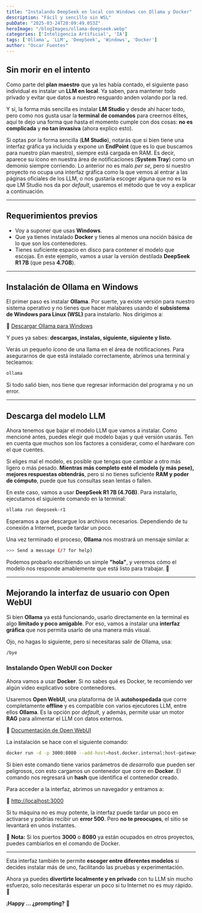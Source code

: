 ```yaml
---
title: "Instalando DeepSeek en local con Windows con Ollama y Docker"
description: "Fácil y sencillo sin WSL"
pubDate: "2025-03-24T20:09:49.053Z"
heroImage: "/blogImages/ollama-deepseek.webp"
categories: ['Inteligencia Artificial', 'IA']
tags: ['Ollama', 'LLM', 'DeepSeek', 'Windows', 'Docker']
author: "Oscar Fuentes"
---
```


## Sin morir en el intento

Como parte del **plan maestro** que ya les había contado, el siguiente paso individual es instalar un **LLM en local**. Ya saben, para mantener todo privado y evitar que datos a nuestro resguardo anden volando por la red.

Y sí, la forma más sencilla es instalar **LM Studio** y desde ahí hacer todo, pero como nos gusta usar la **terminal de comandos** para creernos élites, aquí te dejo una forma que hasta el momento cumple con dos cosas: **no es complicada** y **no tan invasiva** (ahora explico esto).

Si optas por la forma sencilla (**LM Studio**), notarás que si bien tiene una interfaz gráfica ya incluida y expone un **EndPoint** (que es lo que buscamos para nuestro plan maestro), siempre está cargada en RAM. Es decir, aparece su ícono en nuestra área de notificaciones (**System Tray**) como un demonio siempre corriendo. Lo anterior no es malo *per se*, pero si nuestro proyecto no ocupa una interfaz gráfica como la que vemos al entrar a las páginas oficiales de los LLM, o nos gustaría escoger alguna que no es la que LM Studio nos da por *default*, usaremos el método que te voy a explicar a continuación.

---

## Requerimientos previos

- Voy a suponer que usas **Windows**.
- Que ya tienes instalado **Docker** y tienes al menos una noción básica de lo que son los contenedores.
- Tienes suficiente espacio en disco para contener el modelo que escojas. En este ejemplo, vamos a usar la versión destilada **DeepSeek R1 7B** (que pesa **4.7GB**).

---

## Instalación de Ollama en Windows

El primer paso es instalar **Ollama**. Por suerte, ya existe versión para nuestro sistema operativo y no tienes que hacer malabares usando el **subsistema de Windows para Linux (WSL)** para instalarlo. Nos dirigimos a:

🔗 [Descargar Ollama para Windows](https://ollama.com/download/windows)

Y pues ya sabes: **descargas, instalas, siguiente, siguiente y listo.**

Verás un pequeño ícono de una llama en el área de notificaciones. Para asegurarnos de que está instalado correctamente, abrimos una terminal y tecleamos:

```sh
ollama
```

Si todo salió bien, nos tiene que regresar información del programa y no un error.

---

## Descarga del modelo LLM

Ahora tenemos que bajar el modelo LLM que vamos a instalar. Como mencioné antes, puedes elegir qué modelo bajas y qué versión usarás. Ten en cuenta que muchos son los factores a considerar, como el hardware con el que cuentes.

Si eliges mal el modelo, es posible que tengas que cambiar a otro más ligero o más pesado. **Mientras más completo esté el modelo (y más pese), mejores respuestas obtendrás**, pero si no tienes suficiente **RAM y poder de cómputo**, puede que tus consultas sean lentas o fallen.

En este caso, vamos a usar **DeepSeek R1 7B (4.7GB)**. Para instalarlo, ejecutamos el siguiente comando en la terminal:

```sh
ollama run deepseek-r1
```

Esperamos a que descargue los archivos necesarios. Dependiendo de tu conexión a Internet, puede tardar un poco.

Una vez terminado el proceso, **Ollama** nos mostrará un mensaje similar a:

```sh
>>> Send a message (/? for help)
```

Podemos probarlo escribiendo un simple **"hola"**, y veremos cómo el modelo nos responde amablemente que está listo para trabajar. 🎉

---

## Mejorando la interfaz de usuario con Open WebUI

Si bien **Ollama** ya está funcionando, usarlo directamente en la terminal es algo **limitado y poco amigable**. Por eso, vamos a instalar una **interfaz gráfica** que nos permita usarlo de una manera más visual.

Ojo, no hagas lo siguiente, pero si necesitaras salir de Ollama, usa:

```sh
/bye
```

### Instalando Open WebUI con Docker

Ahora vamos a usar **Docker**. Si no sabes qué es Docker, te recomiendo ver algún video explicativo sobre contenedores.

Usaremos **Open WebUI**, una plataforma de IA **autohospedada** que corre completamente **offline** y es compatible con varios ejecutores LLM, entre ellos **Ollama**. Es la opción por *default*, y además, permite usar un motor **RAG** para alimentar el LLM con datos externos.

📖 [Documentación de Open WebUI](https://docs.openwebui.com/)

La instalación se hace con el siguiente comando:

```sh
docker run -d -p 3000:8080 --add-host=host.docker.internal:host-gateway -v open-webui:/app/backend/data --name open-webui --restart always ghcr.io/open-webui/open-webui:main
```

Si bien este comando tiene varios parámetros de *desarrollo* que pueden ser peligrosos, con esto cargamos un contenedor que corre en **Docker**. El comando nos regresará un **hash** que identifica el contenedor creado.

Para acceder a la interfaz, abrimos un navegador y entramos a:

🔗 [http://localhost:3000](http://localhost:3000)

Si tu máquina no es muy potente, la interfaz puede tardar un poco en activarse y podrías recibir un **error 500**. Pero **no te preocupes**, el sitio se levantará en unos instantes.

🔹 **Nota:** Si los puertos **3000** o **8080** ya están ocupados en otros proyectos, puedes cambiarlos en el comando de Docker.

---


Esta interfaz también te permite **escoger entre diferentes modelos** si decides instalar más de uno, facilitando las pruebas y experimentación.

Ahora ya puedes **divertirte localmente y en privado** con tu LLM sin mucho esfuerzo, solo necesitarás esperar un poco si tu Internet no es muy rápido. 🚀

¡**Happy ... ¿prompting?** 🎉

